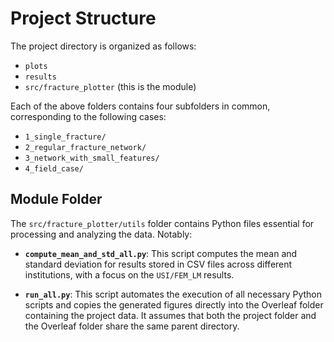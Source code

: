 # Project Structure

The project directory is organized as follows:
- `plots`
- `results`
- `src/fracture_plotter` (this is the module)

Each of the above folders contains four subfolders in common, corresponding to the following cases:

- `1_single_fracture/`
- `2_regular_fracture_network/`
- `3_network_with_small_features/`
- `4_field_case/`

## Module Folder

The `src/fracture_plotter/utils` folder contains Python files essential for processing and analyzing the data. Notably:

- **`compute_mean_and_std_all.py`**: This script computes the mean and standard deviation for results stored in CSV files across different institutions, with a focus on the `USI/FEM_LM` results.
  
- **`run_all.py`**: This script automates the execution of all necessary Python scripts and copies the generated figures directly into the Overleaf folder containing the project data. It assumes that both the project folder and the Overleaf folder share the same parent directory.

